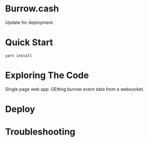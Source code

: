 Burrow.cash
==================

Update for deployment.

Quick Start
===========

`yarn install`

Exploring The Code
==================

Single page web app. GEtting burrow event data from a websocket.

Deploy
======

Troubleshooting
===============
